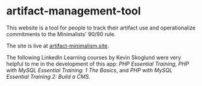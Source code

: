 # artifact-management-tool
This website is a tool for people to track their artifact use and operationalize commitments to the Minimalists' 90/90 rule.

The site is live at [artifact-minimalism.site](https://artifact-minimalism.site/).

The following LinkedIn Learning courses by Kevin Skoglund were very helpful to me in the development of this app: _PHP Essential Training_, _PHP with MySQL Essential Training: 1 The Basics_, and _PHP with MySQL Essential Training 2: Build a CMS_.
